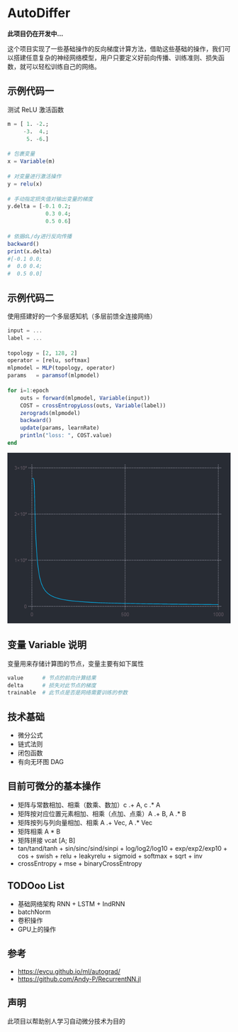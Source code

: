 # AutoDiffer
**此项目仍在开发中...**

这个项目实现了一些基础操作的反向梯度计算方法，借助这些基础的操作，我们可以搭建任意复杂的神经网络模型，用户只要定义好前向传播、训练准则、损失函数，就可以轻松训练自己的网络。

## 示例代码一
测试 ReLU 激活函数
```julia
m = [ 1. -2.;
     -3.  4.;
      5. -6.]

# 包裹变量
x = Variable(m)

# 对变量进行激活操作
y = relu(x)

# 手动指定损失值对输出变量的梯度
y.delta = [-0.1 0.2;
            0.3 0.4;
            0.5 0.6]

# 依据dL/dy进行反向传播
backward()
print(x.delta)
#[-0.1 0.0;
#  0.0 0.4;
#  0.5 0.0]
```

## 示例代码二
使用搭建好的一个多层感知机（多层前馈全连接网络）

```julia
input = ...
label = ...

topology = [2, 128, 2]
operator = [relu, softmax]
mlpmodel = MLP(topology, operator)
params   = paramsof(mlpmodel)

for i=1:epoch
    outs = forward(mlpmodel, Variable(input))
    COST = crossEntropyLoss(outs, Variable(label))
    zerograds(mlpmodel)
    backward()
    update(params, learnRate)
    println("loss: ", COST.value)
end
```
![loss](doc/loss4mlp.png)

## 变量 Variable 说明
变量用来存储计算图的节点，变量主要有如下属性
```julia
value      # 节点的前向计算结果
delta      # 损失对此节点的梯度
trainable  # 此节点是否是网络需要训练的参数
```

## 技术基础
+ 微分公式
+ 链式法则
+ 闭包函数
+ 有向无环图 DAG

## 目前可微分的基本操作
+ 矩阵与常数相加、相乘（数乘、数加）c .+ A,  c .* A
+ 矩阵按对应位置元素相加、相乘（点加、点乘）A .+ B,  A .* B
+ 矩阵按列与列向量相加、相乘 A .+ Vec, A .* Vec
+ 矩阵相乘 A * B
+ 矩阵拼接 vcat [A; B]
+ tan/tand/tanh + sin/sinc/sind/sinpi + log/log2/log10 + exp/exp2/exp10 + cos + swish + relu + leakyrelu + sigmoid + softmax + sqrt + inv
+ crossEntropy + mse + binaryCrossEntropy

## TODOoo List
+ 基础网络架构 RNN + LSTM + IndRNN
+ batchNorm
+ 卷积操作
+ GPU上的操作

## 参考
+ https://evcu.github.io/ml/autograd/
+ https://github.com/Andy-P/RecurrentNN.jl

## 声明
此项目以帮助别人学习自动微分技术为目的
